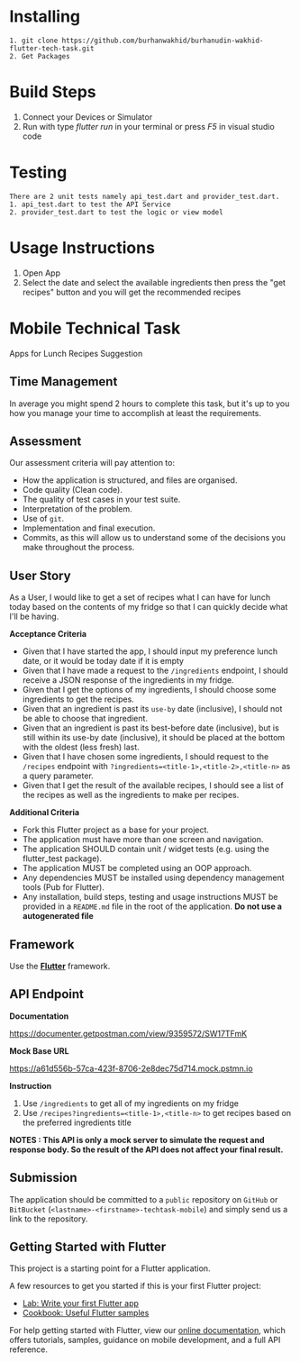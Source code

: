 # Installing
```
1. git clone https://github.com/burhanwakhid/burhanudin-wakhid-flutter-tech-task.git
2. Get Packages
```

# Build Steps
1. Connect your Devices or Simulator
2. Run with type _flutter run_ in your terminal or press _F5_ in visual studio code

# Testing
```
There are 2 unit tests namely api_test.dart and provider_test.dart.
1. api_test.dart to test the API Service
2. provider_test.dart to test the logic or view model
```

# Usage Instructions
1. Open App
2. Select the date and select the available ingredients then press the "get recipes" button and you will get the recommended recipes

# Mobile Technical Task
Apps for Lunch Recipes Suggestion

## Time Management
In average you might spend 2 hours to complete this task, but it's up to you how you manage your time
to accomplish at least the requirements.

## Assessment

Our assessment criteria will pay attention to:
- How the application is structured, and files are organised.
- Code quality (Clean code).
- The quality of test cases in your test suite.
- Interpretation of the problem.
- Use of `git`.
- Implementation and final execution.
- Commits, as this will allow us to understand some of the decisions you make throughout the process.

## User Story
As a User, I would like to get a set of recipes what I can have for lunch today based on the contents of my fridge so
that I can quickly decide what I'll be having.

__Acceptance Criteria__
- Given that I have started the app, I should input my preference lunch date, or it would be today date if it is empty
- Given that I have made a request to the `/ingredients` endpoint, I should receive a JSON response of the ingredients in my fridge.
- Given that I get the options of my ingredients, I should choose some ingredients to get the recipes.
- Given that an ingredient is past its `use-by` date (inclusive), I should not be able to choose that ingredient.
- Given that an ingredient is past its ​best-before​ date (inclusive), but is still within its ​use-by​ date (inclusive),
it should be placed at the bottom with the oldest (less fresh) last.
- Given that I have chosen some ingredients, I should request to the `/recipes` endpoint with
 `?ingredients=<title-1>,<title-2>,<title-n>` as a query parameter.
- Given that I get the result of the available recipes, I should see a list of the recipes as well as the ingredients
 to make per recipes.

__Additional Criteria__
- Fork this Flutter project as a base for your project.
- The application must have more than one screen and navigation.
- The application SHOULD contain unit / widget tests (e.g. using the flutter_test package).
- The application MUST be completed using an OOP approach.
- Any dependencies MUST be installed using dependency management tools (Pub for Flutter).
- Any installation, build steps, testing and usage instructions MUST be provided in a `README.md`
file in the root of the application. __Do not use a autogenerated file__

## Framework
Use the [__Flutter__](https://flutter.dev/docs/get-started/codelab) framework.  

## API Endpoint
__Documentation__

https://documenter.getpostman.com/view/9359572/SW17TFmK

__Mock Base URL__

https://a61d556b-57ca-423f-8706-2e8dec75d714.mock.pstmn.io

__Instruction__
1. Use `/ingredients` to get all of my ingredients on my fridge
2. Use `/recipes?ingredients=<title-1>,<title-n>` to get recipes based on the preferred ingredients title

__NOTES : This API is only a mock server to simulate the request and response body. So the result of the API does not
 affect your final result.__ 
 
## Submission
The application should be committed to a `public` repository on `GitHub` or `BitBucket` (`<lastname>-<firstname>-techtask-mobile`)
 and simply send us a link to the repository.

## Getting Started with Flutter

This project is a starting point for a Flutter application.

A few resources to get you started if this is your first Flutter project:

- [Lab: Write your first Flutter app](https://flutter.dev/docs/get-started/codelab)
- [Cookbook: Useful Flutter samples](https://flutter.dev/docs/cookbook)

For help getting started with Flutter, view our
[online documentation](https://flutter.dev/docs), which offers tutorials,
samples, guidance on mobile development, and a full API reference.
